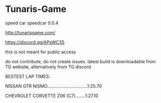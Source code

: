 # Tunaris-Game
speed car speedcar 0.0.4

http://tunarisgame.com/

https://discord.gg/APsWC35

this is not meant for public access

do not contribute, do not create issues. latest build is downloadable from TG website, alternatively from TG discord

BESTEST LAP TIMES:

NISSAN GTR NISMO................................1:25.70

CHEVROLET CORVETTE Z06 (C7)........1:27.10
